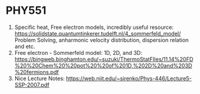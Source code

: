 # PHY551
1. Specific heat, Free electron models, incredibly useful resource:
   https://solidstate.quantumtinkerer.tudelft.nl/4_sommerfeld_model/
   Problem Solving, anharmonic velocity distribution, dispersion relation and etc.
2. Free electron - Sommerfeld model: 1D, 2D, and 3D:
https://bingweb.binghamton.edu/~suzuki/ThermoStatFIles/11.14%20FD%20%20Chem%20%20pot%20%20of%201D,%202D%20and%203D%20fermions.pdf
3. Nice Lecture Notes:
https://web.njit.edu/~sirenko/Phys-446/Lecture5-SSP-2007.pdf

   
